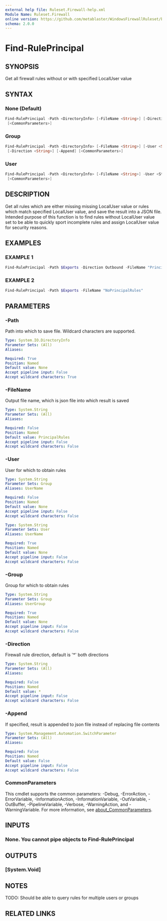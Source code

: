 ```yaml
---
external help file: Ruleset.Firewall-help.xml
Module Name: Ruleset.Firewall
online version: https://github.com/metablaster/WindowsFirewallRuleset/blob/master/Modules/Ruleset.Firewall/Help/en-US/Find-RulePrincipal.md
schema: 2.0.0
---
```


# Find-RulePrincipal

## SYNOPSIS

Get all firewall rules without or with specified LocalUser value

## SYNTAX

### None (Default)

```powershell
Find-RulePrincipal -Path <DirectoryInfo> [-FileName <String>] [-Direction <String>] [-Append]
 [<CommonParameters>]
```

### Group

```powershell
Find-RulePrincipal -Path <DirectoryInfo> [-FileName <String>] [-User <String>] -Group <String>
 [-Direction <String>] [-Append] [<CommonParameters>]
```

### User

```powershell
Find-RulePrincipal -Path <DirectoryInfo> [-FileName <String>] -User <String> [-Direction <String>] [-Append]
 [<CommonParameters>]
```

## DESCRIPTION

Get all rules which are either missing missing LocalUser value or rules which match specified
LocalUser value, and save the result into a JSON file.
Intended purpose of this function is to find rules without LocalUser value set to be able
to quickly sport incomplete rules and assign LocalUser value for security reasons.

## EXAMPLES

### EXAMPLE 1

```powershell
Find-RulePrincipal -Path $Exports -Direction Outbound -FileName "PrincipalRules" -Group "Users"
```

### EXAMPLE 2

```powershell
Find-RulePrincipal -Path $Exports -FileName "NoPrincipalRules"
```

## PARAMETERS

### -Path

Path into which to save file.
Wildcard characters are supported.

```yaml
Type: System.IO.DirectoryInfo
Parameter Sets: (All)
Aliases:

Required: True
Position: Named
Default value: None
Accept pipeline input: False
Accept wildcard characters: True
```

### -FileName

Output file name, which is json file into which result is saved

```yaml
Type: System.String
Parameter Sets: (All)
Aliases:

Required: False
Position: Named
Default value: PrincipalRules
Accept pipeline input: False
Accept wildcard characters: False
```

### -User

User for which to obtain rules

```yaml
Type: System.String
Parameter Sets: Group
Aliases: UserName

Required: False
Position: Named
Default value: None
Accept pipeline input: False
Accept wildcard characters: False
```

```yaml
Type: System.String
Parameter Sets: User
Aliases: UserName

Required: True
Position: Named
Default value: None
Accept pipeline input: False
Accept wildcard characters: False
```

### -Group

Group for which to obtain rules

```yaml
Type: System.String
Parameter Sets: Group
Aliases: UserGroup

Required: True
Position: Named
Default value: None
Accept pipeline input: False
Accept wildcard characters: False
```

### -Direction

Firewall rule direction, default is '*' both directions

```yaml
Type: System.String
Parameter Sets: (All)
Aliases:

Required: False
Position: Named
Default value: *
Accept pipeline input: False
Accept wildcard characters: False
```

### -Append

If specified, result is appended to json file instead of replacing file contents

```yaml
Type: System.Management.Automation.SwitchParameter
Parameter Sets: (All)
Aliases:

Required: False
Position: Named
Default value: False
Accept pipeline input: False
Accept wildcard characters: False
```

### CommonParameters

This cmdlet supports the common parameters: -Debug, -ErrorAction, -ErrorVariable, -InformationAction, -InformationVariable, -OutVariable, -OutBuffer, -PipelineVariable, -Verbose, -WarningAction, and -WarningVariable. For more information, see [about_CommonParameters](http://go.microsoft.com/fwlink/?LinkID=113216).

## INPUTS

### None. You cannot pipe objects to Find-RulePrincipal

## OUTPUTS

### [System.Void]

## NOTES

TODO: Should be able to query rules for multiple users or groups

## RELATED LINKS
